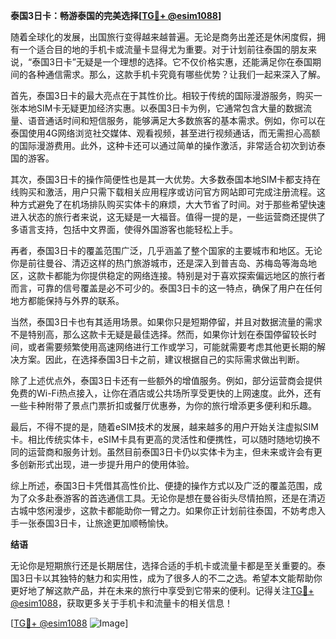 **泰国3日卡：畅游泰国的完美选择[[TG💪+ @esim1088](https://t.me/s/esim1088)]**

随着全球化的发展，出国旅行变得越来越普遍。无论是商务出差还是休闲度假，拥有一个适合目的地的手机卡或流量卡显得尤为重要。对于计划前往泰国的朋友来说，“泰国3日卡”无疑是一个理想的选择。它不仅价格实惠，还能满足你在泰国期间的各种通信需求。那么，这款手机卡究竟有哪些优势？让我们一起来深入了解。

首先，泰国3日卡的最大亮点在于其性价比。相较于传统的国际漫游服务，购买一张本地SIM卡无疑更加经济实惠。以泰国3日卡为例，它通常包含大量的数据流量、语音通话时间和短信服务，能够满足大多数旅客的基本需求。例如，你可以在泰国使用4G网络浏览社交媒体、观看视频，甚至进行视频通话，而无需担心高额的国际漫游费用。此外，这种卡还可以通过简单的操作激活，非常适合初次到访泰国的游客。

其次，泰国3日卡的操作简便性也是其一大优势。大多数泰国本地SIM卡都支持在线购买和激活，用户只需下载相关应用程序或访问官方网站即可完成注册流程。这种方式避免了在机场排队购买实体卡的麻烦，大大节省了时间。对于那些希望快速进入状态的旅行者来说，这无疑是一大福音。值得一提的是，一些运营商还提供了多语言支持，包括中文界面，使得外国游客也能轻松上手。

再者，泰国3日卡的覆盖范围广泛，几乎涵盖了整个国家的主要城市和地区。无论你是前往曼谷、清迈这样的热门旅游城市，还是深入到普吉岛、苏梅岛等海岛地区，这款卡都能为你提供稳定的网络连接。特别是对于喜欢探索偏远地区的旅行者而言，可靠的信号覆盖是必不可少的。泰国3日卡的这一特点，确保了用户在任何地方都能保持与外界的联系。

当然，泰国3日卡也有其适用场景。如果你只是短期停留，并且对数据流量的需求不是特别高，那么这款卡无疑是最佳选择。然而，如果你计划在泰国停留较长时间，或者需要频繁使用高速网络进行工作或学习，可能就需要考虑其他更长期的解决方案。因此，在选择泰国3日卡之前，建议根据自己的实际需求做出判断。

除了上述优点外，泰国3日卡还有一些额外的增值服务。例如，部分运营商会提供免费的Wi-Fi热点接入，让你在酒店或公共场所享受更快的上网速度。此外，还有一些卡种附带了景点门票折扣或餐厅优惠券，为你的旅行增添更多便利和乐趣。

最后，不得不提的是，随着eSIM技术的发展，越来越多的用户开始关注虚拟SIM卡。相比传统实体卡，eSIM卡具有更高的灵活性和便携性，可以随时随地切换不同的运营商和服务计划。虽然目前泰国3日卡仍以实体卡为主，但未来或许会有更多创新形式出现，进一步提升用户的使用体验。

综上所述，泰国3日卡凭借其高性价比、便捷的操作方式以及广泛的覆盖范围，成为了众多赴泰游客的首选通信工具。无论你是想在曼谷街头尽情拍照，还是在清迈古城中悠闲漫步，这款卡都能助你一臂之力。如果你正计划前往泰国，不妨考虑入手一张泰国3日卡，让旅途更加顺畅愉快。

**结语**

无论你是短期旅行还是长期居住，选择合适的手机卡或流量卡都是至关重要的。泰国3日卡以其独特的魅力和实用性，成为了很多人的不二之选。希望本文能帮助你更好地了解这款产品，并在未来的旅行中享受到它带来的便利。记得关注[TG💪+ @esim1088](https://t.me/s/esim1088)，获取更多关于手机卡和流量卡的相关信息！

[[TG💪+ @esim1088](https://t.me/s/esim1088) ![Image](https://i.postimg.cc/4NQfJmqS/Snipaste-2025-05-13-00-14-12.png)]